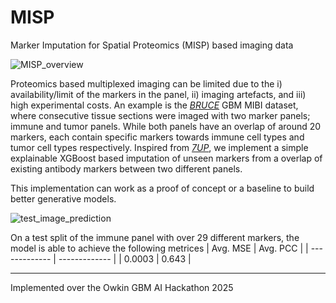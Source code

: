 # MISP
Marker Imputation for Spatial Proteomics (MISP) based imaging data

![MISP_overview](https://github.com/user-attachments/assets/697cab69-4d38-464b-84b2-e827718f38bf)

Proteomics based multiplexed imaging can be limited due to the i) availability/limit of the markers in the panel, ii) imaging artefacts, and iii) high experimental costs. An example is the *[BRUCE](https://bruce.parkerici.org/pages/query-builder.html)* GBM MIBI dataset, where consecutive tissue sections were imaged with two marker panels; immune and tumor panels. While both panels have an overlap of around 20 markers, each contain specific markers towards immune cell types and tumor cell types respectively. Inspired from *[7UP](https://academic.oup.com/pnasnexus/article/2/6/pgad171/7173167?login=true)*, we implement a simple explainable XGBoost based imputation of unseen markers from a overlap of existing antibody markers between two different panels.

This implementation can work as a proof of concept or a baseline to build better generative models. 

![test_image_prediction](https://github.com/user-attachments/assets/93c82cf9-bd0e-44b3-8fec-fd3d5f0a92b2)

On a test split of the immune panel with over 29 different markers, the model is able to achieve the following metrices
| Avg. MSE     | Avg.  PCC      |
| ------------- | ------------- |
| 0.0003 | 0.643 |

--- 
Implemented over the Owkin GBM AI Hackathon 2025

